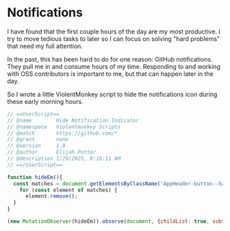# Notifications

I have found that the first couple hours of the day are my most productive.
I try to move tedious tasks to later so I can focus on solving "hard problems" that need my full attention.

In the past, this has been hard to do for one reason: GitHub notifications.
They pull me in and consume hours of my time.
Responding to and working with OSS contributors is important to me, but that can happen later in the day.

So I wrote a little ViolentMonkey script to hide the notifications icon during these early morning hours.

```javascript
// ==UserScript==
// @name        Hide Notification Indicator
// @namespace   Violentmonkey Scripts
// @match       https://github.com/*
// @grant       none
// @version     1.0
// @author      Elijah Potter
// @description 1/29/2025, 8:16:11 AM
// ==/UserScript==

function hideEm(){
  const matches = document.getElementsByClassName('AppHeader-button--hasIndicator');
    for (const element of matches) {
      element.remove();
  }
}

(new MutationObserver(hideEm)).observe(document, {childList: true, subtree: true});
```
